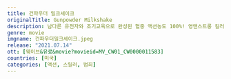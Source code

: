```yaml
---
title: 건파우더 밀크셰이크
originalTitle: Gunpowder Milkshake
description: 남다른 유전자와 조기교육으로 완성된 혈중 액션농도 100%! 영앤스트롱 킬러 샘과 15년 전 업계에서 홀연히 사라졌던 실패율 0% 킬러이자 샘의 엄마 스칼렛, 폭발적 지성이 잠들어 있는 시크릿 에이전시, 도서관의 킬 사부일체 3인방. 그들의 운명을 찢어 놓은 놈들을 날려버릴 달콤하고 시원한 복수가 시작된다!
genre: movie
imgname: 건파우더밀크셰이크.jpeg
release: "2021.07.14"
ott: [웨이브&유료&movie?movieid=MV_CW01_CW0000011583]
countries: [미국]
categories: [액션, 스릴러, 범죄]
---
```

